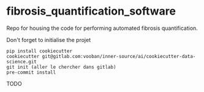 fibrosis_quantification_software
==============================

Repo for housing the code for performing automated fibrosis quantification.

Don't forget to initialise the projet
```
pip install cookiecutter
cookiecutter git@gitlab.com:vooban/inner-source/ai/cookiecutter-data-science.git
git init (aller le chercher dans gitlab)
pre-commit install
```

TODO

